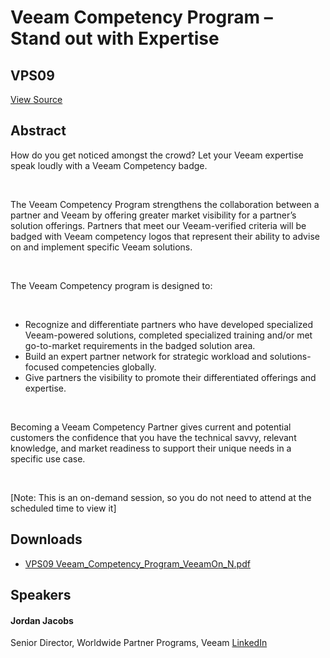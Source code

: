 # Veeam Competency Program – Stand out with Expertise
## VPS09
[View Source](https://connect.veeam.com/flow/veeam/veeamon2023/attendeeportal/page/sessioncatalog/session/1679967768681001TiEf)

## Abstract
How do you get noticed amongst the crowd? Let your Veeam expertise speak loudly with a Veeam Competency badge.

 

The Veeam Competency Program strengthens the collaboration between a partner and Veeam by offering greater market visibility for a partner’s solution offerings. Partners that meet our Veeam-verified criteria will be badged with Veeam competency logos that represent their ability to advise on and implement specific Veeam solutions.

 

The Veeam Competency program is designed to:

 


- Recognize and differentiate partners who have developed specialized Veeam-powered solutions, completed specialized training and/or met go-to-market requirements in the badged solution area.
- Build an expert partner network for strategic workload and solutions-focused competencies globally.
- Give partners the visibility to promote their differentiated offerings and expertise.


 

Becoming a Veeam Competency Partner gives current and potential customers the confidence that you have the technical savvy, relevant knowledge, and market readiness to support their unique needs in a specific use case.

 

[Note: This is an on-demand session, so you do not need to attend at the scheduled time to view it]


## Downloads
- [VPS09 Veeam_Competency_Program_VeeamOn_N.pdf](<./files/VPS09 Veeam_Competency_Program_VeeamOn_N.pdf>)

## Speakers
#### Jordan Jacobs
Senior Director, Worldwide Partner Programs, Veeam
[LinkedIn](https://www.linkedin.com/in/jordanjacobs/)
